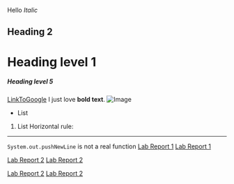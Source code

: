 Hello
*Italic*
## Heading 2
# Heading level 1
##### Heading level 5
[LinkToGoogle](http://google.com)
I just love __bold text__.
![Image](http://url/a.png)
* List
1. List
Horizontal rule:

---
`System.out.pushNewLine` is not a real function
[Lab Report 1](lab-report-1-week-2.html)
[Lab Report 1](https://jackthomas00.github.io/cse15l-lab-reports/lab-report-1-week-2.html)

[Lab Report 2](lab-report-2-week-4.html)
[Lab Report 2](https://jackthomas00.github.io/cse15l-lab-reports/lab-report-2-week-4.html)

[Lab Report 2](lab-report-3-week-6.html)
[Lab Report 2](https://jackthomas00.github.io/cse15l-lab-reports/lab-report-3-week-6.html)
